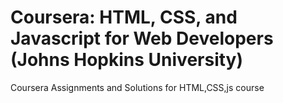 # Coursera: HTML, CSS, and Javascript for Web Developers (Johns Hopkins University)
Coursera Assignments and Solutions for HTML,CSS,js course
